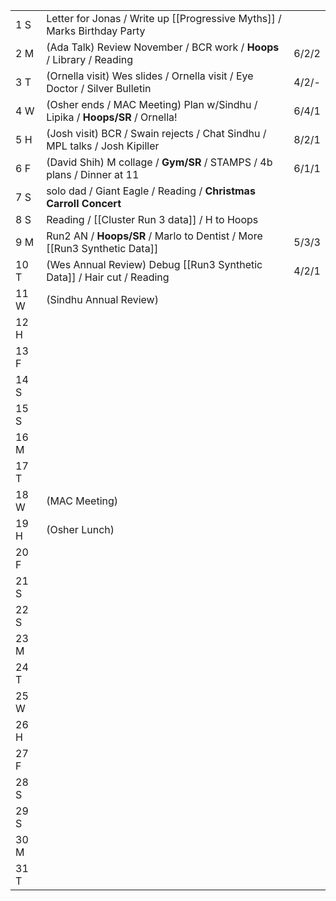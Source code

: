 |      |                                                                             |       |
| ---- | --------------------------------------------------------------------------- | ----- |
| 1  S | Letter for Jonas / Write up [[Progressive Myths]] / Marks Birthday Party    |       |
| 2  M | (Ada Talk) Review November / BCR work / **Hoops** / Library / Reading       | 6/2/2 |
| 3  T | (Ornella visit) Wes slides / Ornella visit / Eye Doctor / Silver Bulletin   | 4/2/- |
| 4  W | (Osher ends / MAC Meeting) Plan w/Sindhu / Lipika / **Hoops/SR** / Ornella! | 6/4/1 |
| 5  H | (Josh visit) BCR / Swain rejects / Chat Sindhu / MPL talks / Josh Kipiller  | 8/2/1 |
| 6  F | (David Shih) M collage / **Gym/SR** / STAMPS / 4b plans / Dinner at 11      | 6/1/1 |
| 7  S | solo dad / Giant Eagle / Reading / **Christmas Carroll Concert**            |       |
| 8  S | Reading / [[Cluster Run 3 data]] / H to Hoops                               |       |
| 9  M | Run2 AN / **Hoops/SR**  / Marlo to Dentist / More [[Run3 Synthetic Data]]   | 5/3/3 |
| 10 T | (Wes Annual Review) Debug [[Run3 Synthetic Data]] / Hair cut / Reading      | 4/2/1 |
| 11 W | (Sindhu Annual Review)                                                      |       |
| 12 H |                                                                             |       |
| 13 F |                                                                             |       |
| 14 S |                                                                             |       |
| 15 S |                                                                             |       |
| 16 M |                                                                             |       |
| 17 T |                                                                             |       |
| 18 W | (MAC Meeting)                                                               |       |
| 19 H | (Osher Lunch)                                                               |       |
| 20 F |                                                                             |       |
| 21 S |                                                                             |       |
| 22 S |                                                                             |       |
| 23 M |                                                                             |       |
| 24 T |                                                                             |       |
| 25 W |                                                                             |       |
| 26 H |                                                                             |       |
| 27 F |                                                                             |       |
| 28 S |                                                                             |       |
| 29 S |                                                                             |       |
| 30 M |                                                                             |       |
| 31 T |                                                                             |       |

